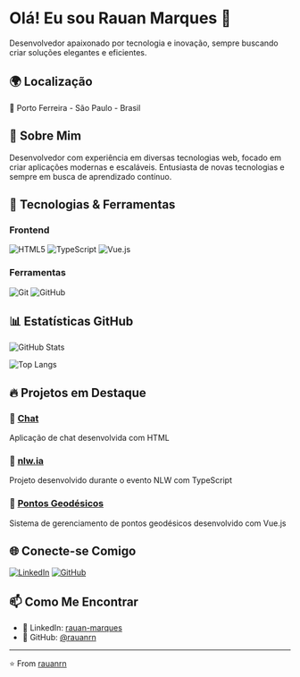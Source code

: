 # Olá! Eu sou Rauan Marques 👋

Desenvolvedor apaixonado por tecnologia e inovação, sempre buscando criar soluções elegantes e eficientes.

## 🌍 Localização
📍 Porto Ferreira - São Paulo - Brasil

## 💼 Sobre Mim
Desenvolvedor com experiência em diversas tecnologias web, focado em criar aplicações modernas e escaláveis. Entusiasta de novas tecnologias e sempre em busca de aprendizado contínuo.

## 🚀 Tecnologias & Ferramentas

### Frontend
![HTML5](https://img.shields.io/badge/-HTML5-E34F26?style=flat-square&logo=html5&logoColor=white)
![TypeScript](https://img.shields.io/badge/-TypeScript-3178C6?style=flat-square&logo=typescript&logoColor=white)
![Vue.js](https://img.shields.io/badge/-Vue.js-4FC08D?style=flat-square&logo=vue.js&logoColor=white)

### Ferramentas
![Git](https://img.shields.io/badge/-Git-F05032?style=flat-square&logo=git&logoColor=white)
![GitHub](https://img.shields.io/badge/-GitHub-181717?style=flat-square&logo=github&logoColor=white)

## 📊 Estatísticas GitHub

![GitHub Stats](https://github-readme-stats.vercel.app/api?username=rauanrn&show_icons=true&theme=tokyonight&hide_border=true&bg_color=0D1117)

![Top Langs](https://github-readme-stats.vercel.app/api/top-langs/?username=rauanrn&layout=compact&theme=tokyonight&hide_border=true&bg_color=0D1117)

## 🔥 Projetos em Destaque

### 💬 [Chat](https://github.com/rauanrn/Chat)
Aplicação de chat desenvolvida com HTML

### 🤖 [nlw.ia](https://github.com/rauanrn/nlw.ia)
Projeto desenvolvido durante o evento NLW com TypeScript

### 📍 [Pontos Geodésicos](https://github.com/rauanrn/pontos-geodesicos)
Sistema de gerenciamento de pontos geodésicos desenvolvido com Vue.js

## 🌐 Conecte-se Comigo

[![LinkedIn](https://img.shields.io/badge/-LinkedIn-0077B5?style=flat-square&logo=linkedin&logoColor=white)](https://www.linkedin.com/in/rauan-marques/)
[![GitHub](https://img.shields.io/badge/-GitHub-181717?style=flat-square&logo=github&logoColor=white)](https://github.com/rauanrn)

## 📫 Como Me Encontrar

- 💼 LinkedIn: [rauan-marques](https://www.linkedin.com/in/rauan-marques/)
- 🐙 GitHub: [@rauanrn](https://github.com/rauanrn)

---

⭐️ From [rauanrn](https://github.com/rauanrn)
